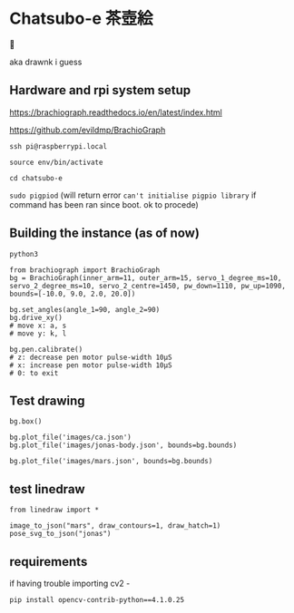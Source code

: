 # Chatsubo-e 茶壺絵

🍵

aka drawnk i guess

## Hardware and rpi system setup

https://brachiograph.readthedocs.io/en/latest/index.html

https://github.com/evildmp/BrachioGraph

`ssh pi@raspberrypi.local`

`source env/bin/activate`

`cd chatsubo-e` 

`sudo pigpiod`  (will return error `can't initialise pigpio library` if command has been ran since boot. ok to procede)

## Building the instance (as of now)

```
python3

from brachiograph import BrachioGraph
bg = BrachioGraph(inner_arm=11, outer_arm=15, servo_1_degree_ms=10, servo_2_degree_ms=10, servo_2_centre=1450, pw_down=1110, pw_up=1090, bounds=[-10.0, 9.0, 2.0, 20.0])

bg.set_angles(angle_1=90, angle_2=90)  
bg.drive_xy()
# move x: a, s
# move y: k, l

bg.pen.calibrate()
# z: decrease pen motor pulse-width 10µS
# x: increase pen motor pulse-width 10µS
# 0: to exit
```

## Test drawing
```
bg.box()

bg.plot_file('images/ca.json')
bg.plot_file('images/jonas-body.json', bounds=bg.bounds)

bg.plot_file('images/mars.json', bounds=bg.bounds)
```

## test linedraw
```
from linedraw import *

image_to_json("mars", draw_contours=1, draw_hatch=1)
pose_svg_to_json("jonas")
```

## requirements
if having trouble importing cv2 - 

```
pip install opencv-contrib-python==4.1.0.25
```

